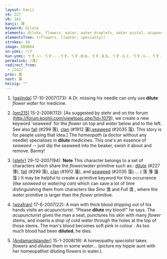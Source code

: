 ```yaml
---
layout: kanji
v4: 227
v6: 242
kanji: 薄
keyword: dilute
elements: dilute, flowers, water, water droplets, water pistol, acupuncturist, specialty, drop, ten, needle, rice field, brains, glue
elementsTree: t(flowers, l(water, specialty))
strokes: 16
image: E89684
on-yomi: ハク
kun-yomi: うす.い、うす-、-うす、うす.める、うす.まる、うす.らぐ、うす.ら-、うす.れる、すすき
permalink: /薄/
redirect_from:
 - /242/
prev: 寛
next: 葉
heisig: ""
---
```


1) [<a href="http://kanji.koohii.com/profile/gaijinda">gaijinda</a>] 17-10-2007(173): A <em>Dr.</em> missing his needle can only use<strong> dilute</strong> <em>flower water</em> for medicine.

2) [<a href="http://kanji.koohii.com/profile/pm215">pm215</a>] 15-2-2008(112): [As suggested by stehr and on the forum (<a href="http://forum.koohii.com/viewtopic.php?id=1079">http://forum.koohii.com/viewtopic.php?id=1079</a>), we create a new keyword &#039;seaweed&#039; for the <em>flower</em> on top and <em>water</em> below and to the left. See also <a href="../v4/299.html">fall</a> (#299 落), <a href="../v4/1912.html">clan</a> (#1912 藩),<a href="../v4/2035.html">seaweed</a> (#2035 藻). This story is for people using that idea.] The <em>homeopath</em> (a doctor without any needle) specialises in <strong>dilute</strong> medicines. This one&#039;s an essence of <em>seaweed</em> -- just dip the seaweed into the beaker, swish it about and remove. Barmy!

3) [<a href="http://kanji.koohii.com/profile/stehr">stehr</a>] 29-12-2007(94): <strong>Note</strong> This character belongs to a set of characters which share the <em>flower/water</em> primitive such as:: <a href="../v4/227.html">dilute</a> (#227 薄), <a href="../v4/299.html">fall</a> (#299 落), <a href="../v4/1912.html">clan</a> (#1912 藩), and <a href="../v4/2035.html">seaweed</a> (#2035 藻).... ( 落 薄 藩 藻 ) It may be helpful to create a primitive keyword for this occurrence (like <em>seaweed</em> or <em>watering can</em>) which can save a lot of time distinguishing them from characters like <em>Sino</em> 満 and <em>Full</em> 満 , where the <em>water</em> primitive is larger than the <em>flower</em> primitive.

4) [<a href="http://kanji.koohii.com/profile/wzafran">wzafran</a>] 17-6-2007(22): A man with thick blood dripping out of his hands visits an <em>acupuncturist</em>. &quot;Please <strong>dilute</strong> my blood!&quot; he says. The <em>acupuncturist</em> gives the man a seat, punctures his skin with many <em>flower</em> stems, and inserts a <em>drop of</em> cold <em>water</em> through the holes at the top of those stems. The man&#039;s blood becomes soft pink in colour . As too much blood had been <strong>diluted</strong>, he dies.

5) [<a href="http://kanji.koohii.com/profile/AndamanIslander">AndamanIslander</a>] 15-1-2008(19): A homeopathy <em>specialist</em> takes <em>flowers</em> and <em>dilutes</em> them in some <em>water</em>... (picture my hippie aunt with her homeopathist diluting flowers in water.).

